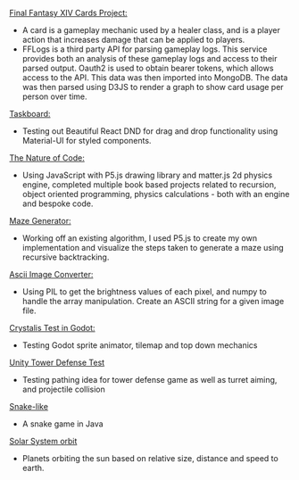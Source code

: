 <a href = "https://github.com/UnknownStranger/CardsProject">Final Fantasy XIV Cards Project:</a>
  <ul>
    <li>A card is a gameplay mechanic used by a healer class, and is a player action that increases damage that can be applied to players.
    <li>FFLogs is a third party API for parsing gameplay logs. This service provides both an analysis of these gameplay logs and access to their parsed output. Oauth2 is used to obtain bearer tokens, which allows access to the API. This data was then imported into MongoDB. The data was then parsed using D3JS to render a graph to show card usage per person over time.
  </ul>
  
<a href = "https://github.com/UnknownStranger/taskboard">Taskboard:</a>
<ul>
  <li> Testing out Beautiful React DND for drag and drop functionality using Material-UI for styled components.
</ul>

<a href = "https://github.com/UnknownStranger/TheNatureOfCode">The Nature of Code:</a>
  <ul>
    <li>Using JavaScript with P5.js drawing library and matter.js 2d physics engine, completed multiple book based projects related to recursion, object oriented programming, physics calculations - both with an engine and bespoke code.
  </ul>

<a href = "https://github.com/UnknownStranger/MazeGen">Maze Generator:</a>
  <ul>
    <li>Working off an existing algorithm, I used P5.js to create my own implementation and visualize the steps taken to generate a maze using recursive backtracking.
  </ul>
  
<a href = "https://github.com/UnknownStranger/AsciiConversion">Ascii Image Converter:</a>
  <ul>
    <li>Using PIL to get the brightness values of each pixel, and numpy to handle the array manipulation. Create an ASCII string for a given image file.
  </ul>
 
<a href = "https://github.com/UnknownStranger/GodotCrystalisTest">Crystalis Test in Godot:</a>
  <ul>
    <li> Testing Godot sprite animator, tilemap and top down mechanics
  </ul>
<a href = "https://github.com/UnknownStranger/UnityTowerDefenseTest">Unity Tower Defense Test</a>
  <ul>
    <li> Testing pathing idea for tower defense game as well as turret aiming, and projectile collision
  </ul>
  
<a href = "https://github.com/UnknownStranger/DodgyEater">Snake-like</a>
  <ul>
    <li>A snake game in Java
  </ul>
  
<a href = "https://github.com/UnknownStranger/SolarSystem">Solar System orbit</a>
  <ul>
    <li>Planets orbiting the sun based on relative size, distance and speed to earth.
  </ul>
